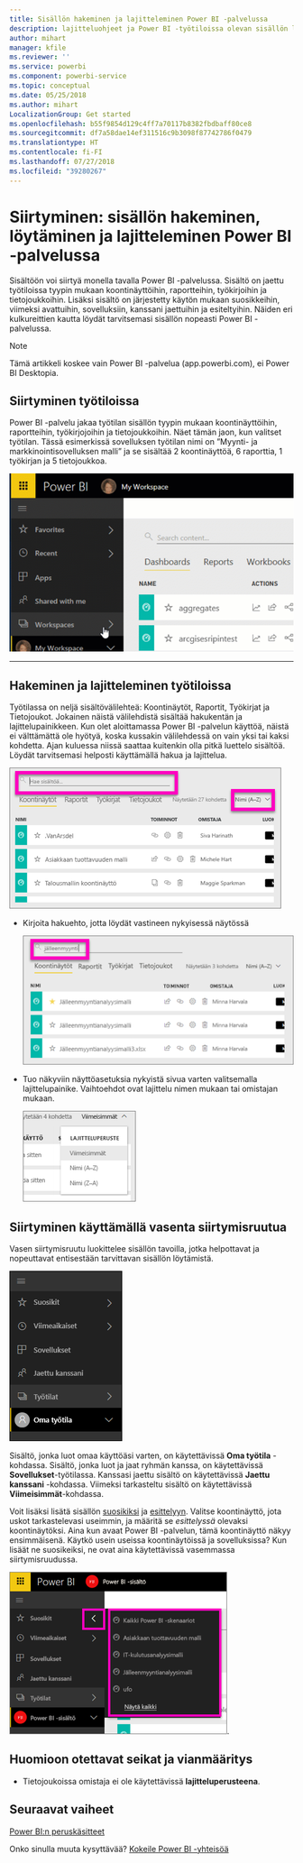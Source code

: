 ```yaml
---
title: Sisällön hakeminen ja lajitteleminen Power BI -palvelussa
description: lajitteluohjeet ja Power BI -työtiloissa olevan sisällön lajitteleminen
author: mihart
manager: kfile
ms.reviewer: ''
ms.service: powerbi
ms.component: powerbi-service
ms.topic: conceptual
ms.date: 05/25/2018
ms.author: mihart
LocalizationGroup: Get started
ms.openlocfilehash: b55f9854d129c4ff7a70117b8382fbdbaff80ce8
ms.sourcegitcommit: df7a58dae14ef311516c9b3098f87742786f0479
ms.translationtype: HT
ms.contentlocale: fi-FI
ms.lasthandoff: 07/27/2018
ms.locfileid: "39280267"
---
```

# <a name="navigation-searching-finding-and-sorting-content-in-power-bi-service"></a>Siirtyminen: sisällön hakeminen, löytäminen ja lajitteleminen Power BI -palvelussa
Sisältöön voi siirtyä monella tavalla Power BI -palvelussa. Sisältö on jaettu työtiloissa tyypin mukaan koontinäyttöihin, raportteihin, työkirjoihin ja tietojoukkoihin.  Lisäksi sisältö on järjestetty käytön mukaan suosikkeihin, viimeksi avattuihin, sovelluksiin, kanssani jaettuihin ja esiteltyihin. Näiden eri kulkureittien kautta löydät tarvitsemasi sisällön nopeasti Power BI -palvelussa.  

>[!NOTE] 
>Tämä artikkeli koskee vain Power BI -palvelua (app.powerbi.com), ei Power BI Desktopia.

## <a name="navigation-within-workspaces"></a>Siirtyminen työtiloissa

Power BI -palvelu jakaa työtilan sisällön tyypin mukaan koontinäyttöihin, raportteihin, työkirjojoihin ja tietojoukkoihin. Näet tämän jaon, kun valitset työtilan. Tässä esimerkissä sovelluksen työtilan nimi on ”Myynti- ja markkinointisovelluksen malli” ja se sisältää 2 koontinäyttöä, 6 raporttia, 1 työkirjan ja 5 tietojoukkoa.

![video](media/service-navigation-search-filter-sort/workspaces.gif)

________________________________________

## <a name="searching-and-sorting-in-workspaces"></a>Hakeminen ja lajitteleminen työtiloissa
Työtilassa on neljä sisältövälilehteä: Koontinäytöt, Raportit, Työkirjat ja Tietojoukot.  Jokainen näistä välilehdistä sisältää hakukentän ja lajittelupainikkeen.  Kun olet aloittamassa Power BI -palvelun käyttöä, näistä ei välttämättä ole hyötyä, koska kussakin välilehdessä on vain yksi tai kaksi kohdetta.  Ajan kuluessa niissä saattaa kuitenkin olla pitkä luettelo sisältöä.  Löydät tarvitsemasi helposti käyttämällä hakua ja lajittelua.

![Koontinäytöt-välilehti](media/service-navigation-search-filter-sort/power-bi-search-sort2.png)

* Kirjoita hakuehto, jotta löydät vastineen nykyisessä näytössä
  
   ![kirjoita hakuehto](media/service-navigation-search-filter-sort/power-bi-search2.png)
* Tuo näkyviin näyttöasetuksia nykyistä sivua varten valitsemalla lajittelupainike. Vaihtoehdot ovat lajittelu nimen mukaan tai omistajan mukaan.
  
   ![lajitteluvalikko](media/service-navigation-search-filter-sort/power-bi-sort-alpha.png)

## <a name="navigation-using-the-left-navbar"></a>Siirtyminen käyttämällä vasenta siirtymisruutua
Vasen siirtymisruutu luokittelee sisällön tavoilla, jotka helpottavat ja nopeuttavat entisestään tarvittavan sisällön löytämistä.  

![vasen siirtymisruutu](media/service-navigation-search-filter-sort/power-bi-newnav.png)



Sisältö, jonka luot omaa käyttöäsi varten, on käytettävissä **Oma työtila** -kohdassa. Sisältö, jonka luot ja jaat ryhmän kanssa, on käytettävissä **Sovellukset**-työtilassa. Kanssasi jaettu sisältö on käytettävissä **Jaettu kanssani** -kohdassa. Viimeksi tarkasteltu sisältö on käytettävissä **Viimeisimmät**-kohdassa.

Voit lisäksi lisätä sisällön [suosikiksi](service-dashboard-favorite.md) ja [esittelyyn](service-dashboard-featured.md). Valitse koontinäyttö, jota uskot tarkastelevasi useimmin, ja määritä se *esittelyssä* olevaksi koontinäytöksi. Aina kun avaat Power BI -palvelun, tämä koontinäyttö näkyy ensimmäisenä. Käytkö usein useissa koontinäytöissä ja sovelluksissa? Kun lisäät ne suosikeiksi, ne ovat aina käytettävissä vasemmassa siirtymisruudussa.

![Suosikit-pikaikkuna](media/service-navigation-search-filter-sort/power-bi-favorite-flyout.png).


## <a name="considerations-and-troubleshooting"></a>Huomioon otettavat seikat ja vianmääritys
* Tietojoukoissa omistaja ei ole käytettävissä **lajitteluperusteena**.

## <a name="next-steps"></a>Seuraavat vaiheet
[Power BI:n peruskäsitteet](service-basic-concepts.md)

Onko sinulla muuta kysyttävää? [Kokeile Power BI -yhteisöä](http://community.powerbi.com/)